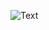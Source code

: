 ![Text](https://readme-typing-svg.herokuapp.com/?color=FF5733&size=24&center=true&vCenter=true&width=500&height=50&lines=Welcome,%20script%20kiddie)
